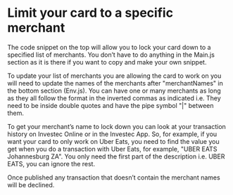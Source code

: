 # Limit your card to a specific merchant

The code snippet on the top will allow you to lock your card down to a specified list of merchants. You don’t have to do anything in the Main.js section as it is there if you want to copy and make your own snippet.

To update your list of merchants you are allowing the card to work on you will need to update the names of the merchants after "merchantNames" in the bottom section (Env.js). You can have one or many merchants as long as they all follow the format in the inverted commas as indicated i.e. They need to be inside double quotes and have the pipe symbol "|" between them.

To get your merchant’s name to lock down you can look at your transaction history on Investec Online or in the Investec App. So, for example, if you want your card to only work on Uber Eats, you need to find the value you get when you do a transaction with Uber Eats, for example, "UBER EATS Johannesburg ZA". You only need the first part of the description i.e. UBER EATS, you can ignore the rest.

Once published any transaction that doesn’t contain the merchant names will be declined.